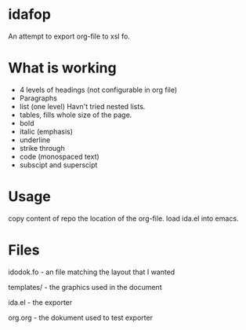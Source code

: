 # idafop
An attempt to export org-file to xsl fo.

# What is working

- 4 levels of headings (not configurable in org file)
- Paragraphs
- list (one level) Havn't tried nested lists.
- tables, fills whole size of the page.
- bold
- italic (emphasis)
- underline
- strike through
- code (monospaced text)
- subscipt and superscipt

# Usage

copy content of repo the location of the org-file. load ida.el into emacs.

# Files

idodok.fo - an file matching the layout that I wanted

templates/ - the graphics used in the document

ida.el - the exporter

org.org - the dokument used to test exporter
